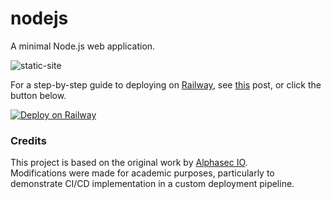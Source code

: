 # nodejs
A minimal Node.js web application.

![static-site](public/images/static-site.png)

For a step-by-step guide to deploying on [Railway](https://railway.app/?referralCode=alphasec), see [this](https://alphasec.io/how-to-deploy-a-nodejs-app-on-railway/) post, or click the button below.

[![Deploy on Railway](https://railway.app/button.svg)](https://railway.app/new/template/Abo1zu?referralCode=alphasec)


### Credits
This project is based on the original work by [Alphasec IO]([https://github.com/alphasecio](https://github.com/alphasecio/nodejs)).  
Modifications were made for academic purposes, particularly to demonstrate CI/CD implementation in a custom deployment pipeline.
